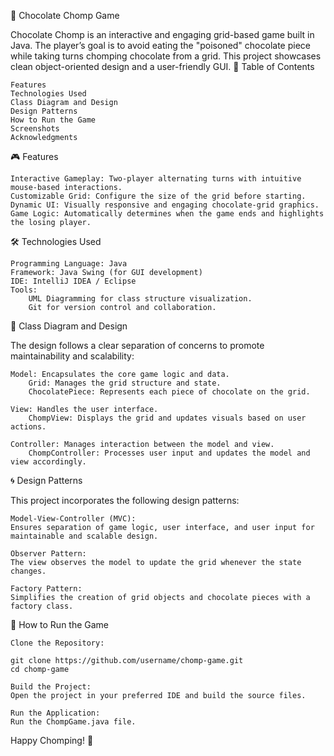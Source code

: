 🍫 Chocolate Chomp Game

Chocolate Chomp is an interactive and engaging grid-based game built in Java. The player’s goal is to avoid eating the "poisoned" chocolate piece while taking turns chomping chocolate from a grid. This project showcases clean object-oriented design and a user-friendly GUI.
📜 Table of Contents

    Features
    Technologies Used
    Class Diagram and Design
    Design Patterns
    How to Run the Game
    Screenshots
    Acknowledgments

🎮 Features

    Interactive Gameplay: Two-player alternating turns with intuitive mouse-based interactions.
    Customizable Grid: Configure the size of the grid before starting.
    Dynamic UI: Visually responsive and engaging chocolate-grid graphics.
    Game Logic: Automatically determines when the game ends and highlights the losing player.

🛠️ Technologies Used

    Programming Language: Java
    Framework: Java Swing (for GUI development)
    IDE: IntelliJ IDEA / Eclipse
    Tools:
        UML Diagramming for class structure visualization.
        Git for version control and collaboration.

📐 Class Diagram and Design

The design follows a clear separation of concerns to promote maintainability and scalability:

    Model: Encapsulates the core game logic and data.
        Grid: Manages the grid structure and state.
        ChocolatePiece: Represents each piece of chocolate on the grid.

    View: Handles the user interface.
        ChompView: Displays the grid and updates visuals based on user actions.

    Controller: Manages interaction between the model and view.
        ChompController: Processes user input and updates the model and view accordingly.

🌀 Design Patterns

This project incorporates the following design patterns:

    Model-View-Controller (MVC):
    Ensures separation of game logic, user interface, and user input for maintainable and scalable design.

    Observer Pattern:
    The view observes the model to update the grid whenever the state changes.

    Factory Pattern:
    Simplifies the creation of grid objects and chocolate pieces with a factory class.

🚀 How to Run the Game

    Clone the Repository:

    git clone https://github.com/username/chomp-game.git  
    cd chomp-game  

    Build the Project:
    Open the project in your preferred IDE and build the source files.

    Run the Application:
    Run the ChompGame.java file.


Happy Chomping! 🍫
